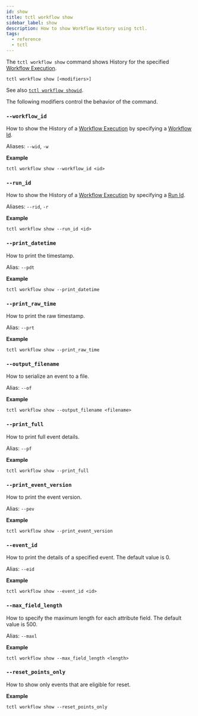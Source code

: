 ```yaml
---
id: show
title: tctl workflow show
sidebar_label: show
description: How to show Workflow History using tctl.
tags:
  - reference
  - tctl
---
```


The `tctl workflow show` command shows History for the specified [Workflow Execution](/docs/concepts/what-is-a-workflow-execution).

`tctl workflow show [<modifiers>]`

See also [`tctl workflow showid`](/docs/tctl/workflow/showid).

The following modifiers control the behavior of the command.

### `--workflow_id`

How to show the History of a [Workflow Execution](/docs/concepts/what-is-a-workflow-execution) by specifying a [Workflow Id](/docs/concepts/what-is-a-workflow-id).

Aliases: `--wid`, `-w`

**Example**

```
tctl workflow show --workflow_id <id>
```

### `--run_id`

How to show the History of a [Workflow Execution](/docs/concepts/what-is-a-workflow-execution) by specifying a [Run Id](/docs/concepts/what-is-a-run-id).

Aliases: `--rid`, `-r`

**Example**

```
tctl workflow show --run_id <id>
```

### `--print_datetime`

How to print the timestamp.

Alias: `--pdt`

**Example**

```
tctl workflow show --print_datetime
```

### `--print_raw_time`

How to print the raw timestamp.

Alias: `--prt`

**Example**

```
tctl workflow show --print_raw_time
```

### `--output_filename`

How to serialize an event to a file.

Alias: `--of`

**Example**

```
tctl workflow show --output_filename <filename>
```

### `--print_full`

How to print full event details.

Alias: `--pf`

**Example**

```
tctl workflow show --print_full
```

### `--print_event_version`

How to print the event version.

Alias: `--pev`

**Example**

```
tctl workflow show --print_event_version
```

### `--event_id`

How to print the details of a specified event.
The default value is 0.

Alias: `--eid`

**Example**

```
tctl workflow show --event_id <id>
```

### `--max_field_length`

How to specify the maximum length for each attribute field.
The default value is 500.

Alias: `--maxl`

**Example**

```
tctl workflow show --max_field_length <length>
```

### `--reset_points_only`

How to show only events that are eligible for reset.

**Example**

```
tctl workflow show --reset_points_only
```
